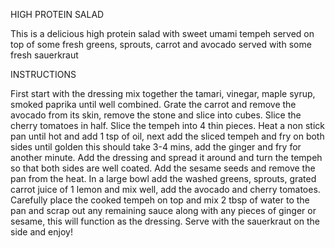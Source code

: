 
HIGH PROTEIN SALAD

This is a delicious high protein salad with sweet umami tempeh served on top of some fresh greens, sprouts, carrot and avocado served with some fresh sauerkraut

INSTRUCTIONS
 
First start with the dressing mix together the tamari, vinegar, maple syrup, smoked paprika until well combined.
Grate the carrot and remove the avocado from its skin, remove the stone and slice into cubes. Slice the cherry tomatoes in half.
Slice the tempeh into 4 thin pieces.
Heat a non stick pan until hot and add 1 tsp of oil, next add the sliced tempeh and fry on both sides until golden this should take 3-4 mins, add the ginger and fry for another minute. Add the dressing and spread it around and turn the tempeh so that both sides are well coated. Add the sesame seeds and remove the pan from the heat.
In a large bowl add the washed greens, sprouts, grated carrot juice of 1 lemon and mix well, add the avocado and cherry tomatoes.
Carefully place the cooked tempeh on top and mix 2 tbsp of water to the pan and scrap out any remaining sauce along with any pieces of ginger or sesame, this will function as the dressing.
Serve with the sauerkraut on the side and enjoy!
